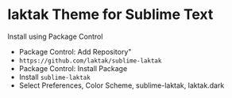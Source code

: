 # laktak Theme for Sublime Text

Install using Package Control

- Package Control: Add Repository"
- `https://github.com/laktak/sublime-laktak`
- Package Control: Install Package
- Install `sublime-laktak`
- Select Preferences, Color Scheme, sublime-laktak, laktak.dark
